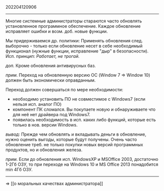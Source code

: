 202204120906
***
Многие системные администраторы стараются часто обновлять установленное программное обеспечение.
Каждое обновление исправляет ошибки и возм. доб. новые функции.

Мы придерживаемся др. политики:
Применять обновления след. выборочно - только если обновление несет в себе необходимый функционал
(нужные функции, исправление "дыр" в безопасности).
Исп. принцип: *Работает, не трогай.*

*доп.* 
Кроме обновления антивирусных баз.

*прим.*
Переход на обновленную версию ОС (Window 7 => Window 10) должен быть экономически оправданным.

Переход должен совершаться по мере необходимости:
- необходимо установить ПО не совместимое с Windows7
(если нельзя исп. аналог ПО)
- компонент ПК сломался. Вы покупаете новую и обнаруживаете что для неё нет драйвера под Windows7.
- появилась необходимость в исп. каких либо функций, которые есть только в нов. версии Windows.

*вывод:*
Прежде чем обновлять и вкладывать деньги в обновление, нужно оценить выгоды, которые будут получены.
Очень часто обновление треб. не только покупки новых версий программных продуктов, но и обновления железа.

*прим.*
Если до обновления исп. WindowsXP и MSOffice 2003, достаточно 1-2Гб ОЗУ, 
то при переходе на Windows 10 и MS Office 2013 понадобится min 4Гб ОЗУ.
***
=> [[о моральных качествах администратора]]